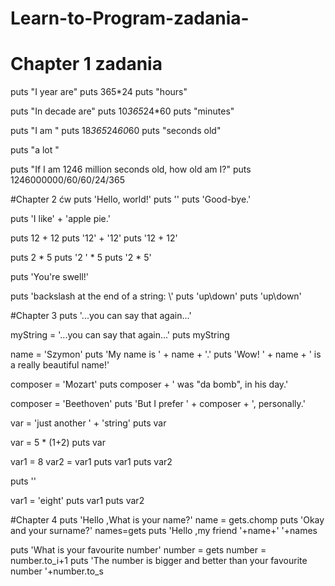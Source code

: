 # Learn-to-Program-zadania-
# Chapter 1 zadania
puts "I year are" 
puts 365*24 
puts "hours"

puts "In decade are"
puts 10*365*24*60
puts "minutes"

puts "I am "
puts 18*365*24*60*60
puts "seconds old"

puts "a lot "

puts "If I am 1246 million seconds old, how old am I?"
puts 1246000000/60/60/24/365

#Chapter 2 ćw
puts 'Hello, world!'
puts ''
puts 'Good-bye.'

puts 'I like' + 'apple pie.'

puts  12  +  12
puts '12' + '12'
puts '12  +  12'

puts  2  *  5
puts '2 ' *  5
puts '2  *  5'

puts 'You\'re swell!'

puts 'backslash at the end of a string:  \\'
puts 'up\\down'
puts 'up\down'

#Chapter 3
puts '...you can say that again...'

myString = '...you can say that again...'
puts myString

name = 'Szymon'
puts 'My name is ' + name + '.'
puts 'Wow!  ' + name + ' is a really beautiful name!'

composer = 'Mozart'
puts composer + ' was "da bomb", in his day.'

composer = 'Beethoven'
puts 'But I prefer ' + composer + ', personally.'

var = 'just another ' + 'string'
puts var

var = 5 * (1+2)
puts var

var1 = 8
var2 = var1
puts var1
puts var2

puts ''

var1 = 'eight'
puts var1
puts var2

#Chapter 4
puts 'Hello ,What is your name?'
name = gets.chomp
puts 'Okay and your surname?'
names=gets
puts 'Hello ,my friend '+name+' '+names

puts 'What is your favourite number'
number = gets
number = number.to_i+1
puts 'The number is bigger and better than your favourite number '+number.to_s
